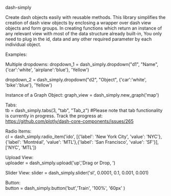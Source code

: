 dash-simply
 
Create dash objects easily with reusable methods. This library simplifies the creation of dash view objects by enclosing a wrapper over dash view objects and form groups. In creating functions which return an instance of any relevant view with most of the data structure already built-in, You only need to plug in the id, data and any other required parameter by each individual object. 


Examples:

Multiple dropdowns:
dropdown_1 = dash_simply.dropdown("d1", "Name", {'car':'white', 'airplane':'blue'}, 'Yellow')
	
dropdown_2 = dash_simply.dropdown("d2", "Object", {'car':'white', 'bike':'blue'}, 'Yellow')

Instance of a Graph Object:
graph_view = dash_simply.new_graph('map')

Tabs:		
tb = dash_simply.tabs(3, "tab", "Tab_z")
#Please note that tab functionality is currently in progress. Track the progress at: https://github.com/plotly/dash-core-components/issues/265

Radio Items:		
cl = dash_simply.radio_item('ido', [{'label': 'New York City', 'value': 'NYC'},{'label': 'Montréal', 'value': 'MTL'},{'label': 'San Francisco', 'value': 'SF'}], ['NYC', 'MTL'])

Upload View:		
uploader = dash_simply.upload('up','Drag or Drop, ')

Slider View:
slider = dash_simply.slider('sl', 0.0001, 0.1, 0.001, 0.001)

Button:		
button = dash_simply.button('but','Train', '100%', '60px' ) 
